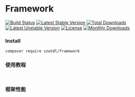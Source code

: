 # Framework

[![Build Status](https://github.com/szwtdl/framework/actions/workflows/tests.yml/badge.svg)](https://github.com/szwtdl/framework/actions)
[![Latest Stable Version](https://poser.pugx.org/szwtdl/framework/v/stable)](https://packagist.org/packages/szwtdl/framework)
[![Total Downloads](https://poser.pugx.org/szwtdl/framework/downloads)](https://packagist.org/packages/szwtdl/framework)
[![Latest Unstable Version](https://poser.pugx.org/szwtdl/framework/v/unstable)](https://packagist.org/packages/szwtdl/framework)
[![License](https://poser.pugx.org/szwtdl/framework/license)](https://packagist.org/packages/szwtdl/framework)
[![Monthly Downloads](https://poser.pugx.org/szwtdl/framework/d/monthly)](https://packagist.org/packages/szwtdl/framework)

### Install

```bash
composer require szwtdl/framework
```

### 使用教程

```bash
    
```

### 框架性能